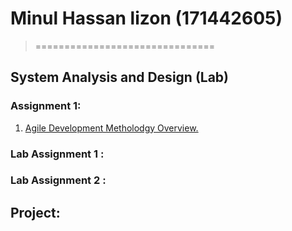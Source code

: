 Minul Hassan lizon (171442605)
===============================
>===============================
## System Analysis and Design (Lab)

### Assignment 1:

1. [Agile Development Metholodgy Overview.](https://github.com/MinulHassanLizon/System-Analysis-and-Design/blob/MinulHassanLizon-Assignment-1/Agile%20development.pdf/)
### Lab Assignment 1 : 
### Lab Assignment 2 :
## Project:
